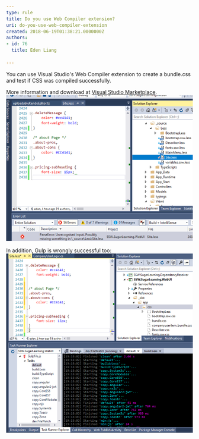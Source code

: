 ```yaml
---
type: rule
title: Do you use Web Compiler extension?
uri: do-you-use-web-compiler-extension
created: 2018-06-19T01:38:21.0000000Z
authors:
- id: 76
  title: Eden Liang

---
```


You can use Visual Studio's Web Compiler extension to create a bundle.css and test if CSS was compiled successfully. 
 
More information and download at [Visual Studio Marketplace](https://marketplace.visualstudio.com/items?itemName=MadsKristensen.WebCompiler).
 ![ Web Compiler can find missing curly braces Unfortunately different kinds of errors, like are not caught.  ![web-compiler-didnt-find-error.png](web-compiler-didnt-find-error.png) ](web-compiler-find-error.png) 

In addition, Gulp is wrongly successful too:
![ Gulp couldn't find the curly braces error](gulp-didnt-find-error.png)
